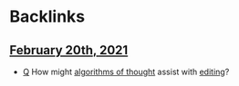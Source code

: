 
# Backlinks
## [February 20th, 2021](<February 20th, 2021.md>)
- [Q](<Q.md>) How might [algorithms of thought](<algorithms of thought.md>) assist with [editing](<editing.md>)?

